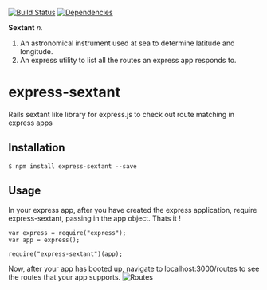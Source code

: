 [![Build Status](https://travis-ci.org/gprasant/express-sextant.png?branch=master)](https://travis-ci.org/gprasant/express-sextant)
[![Dependencies](http://david-dm.org/gprasant/express-sextant.png)](https://david-dm.org/gprasant/express-sextant)

**Sextant** *n.*

  1. An astronomical instrument used at sea to determine latitude and longitude.
  2. An express utility to list all the routes an express app responds to.

# express-sextant

Rails sextant like library for express.js to check out route matching in express apps

## Installation

``` shell
$ npm install express-sextant --save
```

## Usage

In your express app, after you have created the express application, require express-sextant, passing in the app object. Thats it !

    var express = require("express");
    var app = express();

    require("express-sextant")(app);


Now, after your app has booted up, navigate to localhost:3000/routes to see the routes that your app supports.
![Routes](http://i.imgur.com/8PyLKWD.png)
